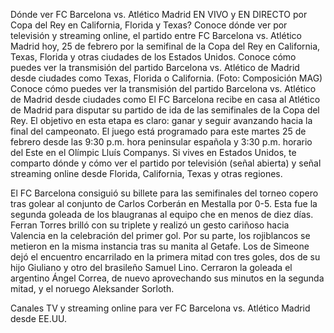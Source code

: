 Dónde ver FC Barcelona vs. Atlético Madrid EN VIVO y EN DIRECTO por Copa del Rey en California, Florida y Texas?
Conoce dónde ver por televisión y streaming online, el partido entre FC Barcelona vs. Atlético Madrid hoy, 25 de febrero por la semifinal de la Copa del Rey en California, Texas, Florida y otras ciudades de los Estados Unidos.
Conoce cómo puedes ver la transmisión del partido Barcelona vs. Atlético de Madrid desde ciudades como Texas, Florida o California. (Foto: Composición MAG)
Conoce cómo puedes ver la transmisión del partido Barcelona vs. Atlético de Madrid desde ciudades como 
El FC Barcelona recibe en casa al Atlético de Madrid para disputar su partido de ida de las semifinales de la Copa del Rey. El objetivo en esta etapa es claro: ganar y seguir avanzando hacia la final del campeonato. El juego está programado para este martes 25 de febrero desde las 9:30 p.m. hora peninsular española y 3:30 p.m. horario del Este en el Olímpic Lluís Companys. Si vives en Estados Unidos, te comparto dónde y cómo ver el partido por televisión (señal abierta) y señal streaming online desde Florida, California, Texas y otras regiones.

El FC Barcelona consiguió su billete para las semifinales del torneo copero tras golear al conjunto de Carlos Corberán en Mestalla por 0-5. Esta fue la segunda goleada de los blaugranas al equipo che en menos de diez días. Ferran Torres brilló con su triplete y realizó un gesto cariñoso hacia Valencia en la celebración del primer gol. Por su parte, los rojiblancos se metieron en la misma instancia tras su manita al Getafe. Los de Simeone dejó el encuentro encarrilado en la primera mitad con tres goles, dos de su hijo Giuliano y otro del brasileño Samuel Lino. Cerraron la goleada el argentino Ángel Correa, de nuevo aprovechando sus minutos en la segunda mitad, y el noruego Aleksander Sorloth.

Canales TV y streaming online para ver FC Barcelona vs. Atlético Madrid desde EE.UU.
